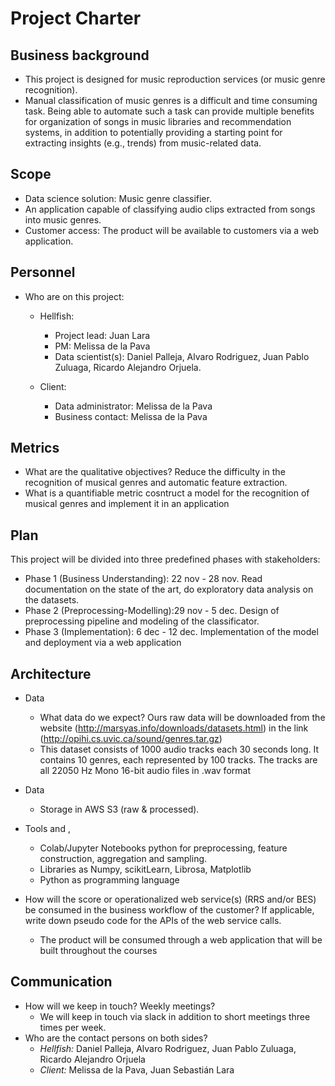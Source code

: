 # Project Charter

## Business background

* This project is designed for music reproduction services (or music genre recognition).
* Manual classification of music genres is a difficult and time consuming task. Being able to automate such a task can provide multiple benefits for organization of songs in music libraries and recommendation systems, in addition to potentially providing a starting point for extracting insights (e.g., trends) from music-related data.

## Scope
* Data science solution: Music genre classifier.
* An application capable of classifying audio clips extracted from songs into music genres.
* Customer access: The product will be available to customers via a web application.


## Personnel
* Who are on this project:
	* Hellfish:
		* Project lead: Juan Lara
		* PM: Melissa de la Pava
		* Data scientist(s): Daniel Palleja, Alvaro Rodriguez, Juan Pablo Zuluaga, Ricardo Alejandro Orjuela.

	* Client:
		* Data administrator: Melissa de la Pava
		* Business contact: Melissa de la Pava
	
## Metrics
* What are the qualitative objectives? Reduce the difficulty in the recognition of musical genres and automatic feature extraction.
* What is a quantifiable metric  cosntruct a model for the recognition of musical genres and implement it in an application 

## Plan
This project will be divided into three predefined phases with stakeholders:
* Phase 1 (Business Understanding): 22 nov - 28 nov. Read documentation on the state of the art, do exploratory data analysis on the datasets.
* Phase 2 (Preprocessing-Modelling):29 nov - 5 dec. Design of preprocessing pipeline and modeling of the classificator.
* Phase 3 (Implementation): 6 dec - 12 dec. Implementation of the model and deployment via a web application


## Architecture
* Data
	* What data do we expect? Ours raw data will be downloaded from the website (http://marsyas.info/downloads/datasets.html) in the link (http://opihi.cs.uvic.ca/sound/genres.tar.gz)
	* This dataset consists of 1000 audio tracks each 30 seconds long. It contains 10 genres, each represented by 100 tracks. The tracks are all 22050 Hz Mono 16-bit audio files in .wav format

* Data
  * Storage in AWS S3 (raw & processed).

* Tools and ,
  * Colab/Jupyter Notebooks python for preprocessing, feature construction, aggregation and sampling.
  * Libraries as Numpy, scikitLearn, Librosa, Matplotlib
  * Python as programming language
* How will the score or operationalized web service(s) (RRS and/or BES) be consumed in the business workflow of the customer? If applicable, write down pseudo code for the APIs of the web service calls.
  * The product will be consumed through a web application that will be built throughout the courses

## Communication
* How will we keep in touch? Weekly meetings?
	* We will keep in touch via slack in addition to short meetings three times per week.
* Who are the contact persons on both sides?
	* *Hellfish:* Daniel Palleja, Alvaro Rodriguez, Juan Pablo Zuluaga, Ricardo Alejandro Orjuela
	* *Client:* Melissa de la Pava, Juan Sebastián Lara
